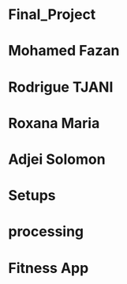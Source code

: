 # Final_Project

# Mohamed Fazan

# Rodrigue TJANI

# Roxana Maria

# Adjei Solomon

# Setups

# processing 
# Fitness App
